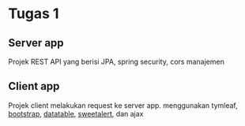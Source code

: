 # **Tugas 1**

## Server app
Projek REST API yang berisi JPA, spring security, cors manajemen

## Client app
Projek client melakukan request ke server app. menggunakan tymleaf, [bootstrap](https://getbootstrap.com/), [datatable](https://datatables.net/), [sweetalert](https://sweetalert2.github.io/), dan ajax